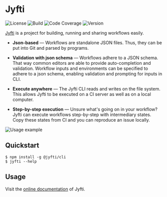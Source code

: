 # Jyfti

![License](https://img.shields.io/github/license/jyfti/jyfti) ![Build](https://img.shields.io/github/workflow/status/jyfti/jyfti/CI) ![Code Coverage](https://img.shields.io/codecov/c/github/jyfti/jyfti) ![Version](https://img.shields.io/npm/v/@jyfti/cli)

[Jyfti](https://jyfti.github.io/jyfti) is a project for building, running and sharing workflows easily.

- **Json-based** — Workflows are standalone JSON files. Thus, they can be put into Git and parsed by programs.

- **Validation with json schema** — Workflows adhere to a JSON schema. That way common editors are able to provide auto-completion and validation. Workflow inputs and environments can be specified to adhere to a json schema, enabling validation and prompting for inputs in CLI.

- **Execute anywhere** — The Jyfti CLI reads and writes on the file system. This allows Jyfti to be executed on a CI server as well as on a local computer.

- **Step-by-step execution** — Unsure what's going on in your workflow? Jyfti can execute workflows step-by-step with intermediary states. Copy these states from CI and you can reproduce an issue locally.

![Usage example](./packages/docs/static/img/terminalizer.gif)

## Quickstart

```
$ npm install -g @jyfti/cli
$ jyfti --help
```

## Usage

Visit the [online documentation](https://jyfti.github.io/jyfti/docs/usage) of Jyfti.
